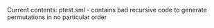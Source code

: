 Current contents:
ptest.sml - contains bad recursive code to generate permutations
            in no particular order
